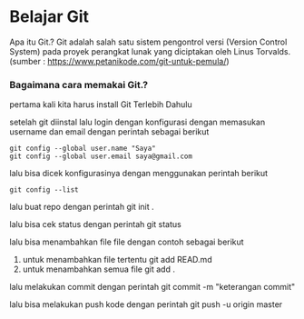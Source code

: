 # Belajar Git

Apa itu Git.? Git adalah salah satu sistem pengontrol versi (Version Control System) pada proyek perangkat lunak yang diciptakan oleh Linus Torvalds.(sumber : https://www.petanikode.com/git-untuk-pemula/)

### Bagaimana cara memakai Git.?

pertama kali kita harus install Git Terlebih Dahulu

setelah git diinstal lalu login dengan konfigurasi dengan memasukan username dan email dengan perintah sebagai berikut 

    git config --global user.name "Saya"
    git config --global user.email saya@gmail.com

lalu bisa dicek konfigurasinya dengan menggunakan perintah berikut 

    git config --list

lalu buat repo dengan perintah 
    git init .
    
lalu bisa cek status dengan perintah 
    git status

lalu bisa menambahkan file file dengan contoh sebagai berikut
  1. untuk menambahkan file tertentu
        git add READ.md
  2. untuk menambahkan semua file
        git add .
     
lalu melakukan commit dengan perintah
  git commit -m "keterangan commit"
  
 lalu bisa melakukan push kode dengan perintah
  git push -u origin master

